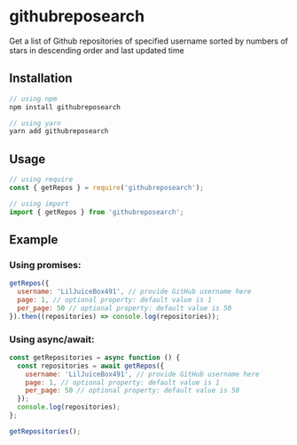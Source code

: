 # githubreposearch

Get a list of Github repositories of specified username sorted by numbers of stars in descending order and last updated time

## Installation

```js
// using npm
npm install githubreposearch

// using yarn
yarn add githubreposearch
```

## Usage

```js
// using require
const { getRepos } = require('githubreposearch');

// using import
import { getRepos } from 'githubreposearch';
```

## Example

### Using promises:

```js
getRepos({
  username: 'LilJuiceBox491', // provide GitHub username here
  page: 1, // optional property: default value is 1
  per_page: 50 // optional property: default value is 50
}).then((repositories) => console.log(repositories));
```

### Using async/await:

```js
const getRepositories = async function () {
  const repositories = await getRepos({
    username: 'LilJuiceBox491', // provide GitHub username here
    page: 1, // optional property: default value is 1
    per_page: 50 // optional property: default value is 50
  });
  console.log(repositories);
};

getRepositories();
```
